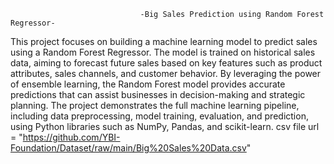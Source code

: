                                  -Big Sales Prediction using Random Forest Regressor- 
This project focuses on building a machine learning model to predict sales using a Random Forest Regressor. 
The model is trained on historical sales data, aiming to forecast future sales based on key features such as product attributes, sales channels, and customer behavior. By leveraging the power of ensemble learning, the Random Forest model provides accurate predictions that can assist businesses in decision-making and strategic planning.
The project demonstrates the full machine learning pipeline, including data preprocessing, model training, evaluation, and prediction, using Python libraries such as NumPy, Pandas, and scikit-learn. csv
file url = "https://github.com/YBI-Foundation/Dataset/raw/main/Big%20Sales%20Data.csv"
